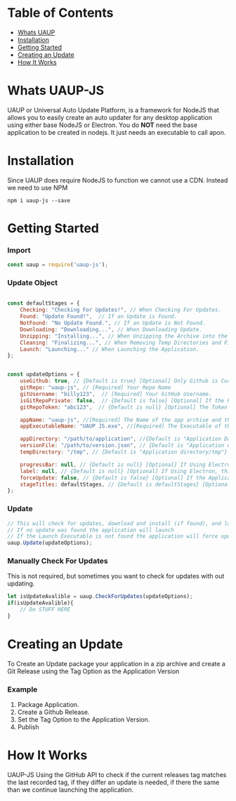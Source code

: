 # Table of Contents
- [Whats UAUP](#whats-uaup-js)
- [Installation](#installation)
- [Getting Started](#getting-started)
- [Creating an Update](#creating-an-update)
- [How It Works](#how-it-works)

# Whats UAUP-JS
UAUP or Universal Auto Update Platform, is a framework for NodeJS that allows you to easily create an auto updater for any desktop application using either base NodeJS or Electron. 
You do **NOT** need the base application to be created in nodejs.  It just needs an executable to call apon.

# Installation
Since UAUP does require NodeJS to function we cannot use a CDN.
Instead we need to use NPM
```
npm i uaup-js --save
```

# Getting Started
### Import
```javascript
const uaup = require('uaup-js');
```

### Update Object

```javascript

const defaultStages = {
    Checking: "Checking For Updates!", // When Checking For Updates.
    Found: "Update Found!",  // If an Update is Found.
    NotFound: "No Update Found.", // If an Update is Not Found.
    Downloading: "Downloading...", // When Downloading Update.
    Unzipping: "Installing...", // When Unzipping the Archive into the Application Directory.
    Cleaning: "Finalizing...", // When Removing Temp Directories and Files (ex: update archive and tmp directory).
    Launch: "Launching..." // When Launching the Application.
};


const updateOptions = {
    useGithub: true, // {Default is true} [Optional] Only Github is Currenlty Supported.
    gitRepo: "uaup-js", // [Required] Your Repo Name
    gitUsername: "billy123",  // [Required] Your GitHub Username.
    isGitRepoPrivate: false,  // {Default is false} [Optional] If the Repo is Private or Public  (Currently not Supported).
    gitRepoToken: "abc123",  // {Default is null} [Optional] The Token from GitHub to Access a Private Repo.  Only for Private Repos.

    appName: "uaup-js", //[Required] The Name of the app archive and the app folder.
    appExecutableName: "UAUP JS.exe", //[Required] The Executable of the Application to be Run after updating.

    appDirectory: "/path/to/application", //{Default is "Application Data/AppName"} [Optional]  Where the app will receide, make sure your app has permissions to be there.
    versionFile: "/path/to/version.json", // {Default is "Application directory/settings/version.json"} [Optional] The Path to the Local Version File.
    tempDirectory: "/tmp", // {Default is "Application directory/tmp"} [Optional] Where the Update archive will download to.

    progressBar: null, // {Default is null} [Optional] If Using Electron with a HTML Progressbar, use that element here, otherwise ignore
    label: null, // {Default is null} [Optional] If Using Electron, this will be the area where we put status updates using InnerHTML
    forceUpdate: false, // {Default is false} [Optional] If the Application should be forced updated.  This will change to true if any errors ocurr while launching.
    stageTitles: defaultStages, // {Default is defaultStages} [Optional] Sets the Status Title for Each Stage
};
```

### Update
```javascript
// This will check for updates, download and install (if found), and launch the application.
// If no update was found the application will launch
// If the Launch Executable is not found the application will force update
uaup.Update(updateOptions);
```

### Manually Check For Updates
This is not required, but sometimes you want to check for updates with out updating.

```javascript
let isUpdateAvalible = uaup.CheckForUpdates(updateOptions);
if(isUpdateAvalible){
    // Do STUFF HERE
}
```
# Creating an Update
To Create an Update package your application in a zip archive and create a Git Release using the Tag Option as the Application Version
### Example
1. Package Application.
1. Create a Github Release.
1. Set the Tag Option to the Application Version.
1. Publish

# How It Works
UAUP-JS Using the GitHub API to check if the current releases tag matches the last recorded tag, if they differ an update is needed, if there the same than we continue launching the application.
